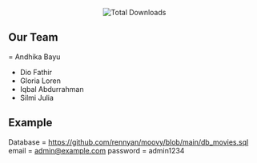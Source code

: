 <p align="center">
<img src="https://raw.githubusercontent.com/rennyan/moovy/main/public/img/logo/logo.png" alt="Total Downloads"></img>
</p>

## Our Team
= Andhika Bayu
- Dio Fathir
- Gloria Loren
- Iqbal Abdurrahman
- Silmi Julia

## Example

Database = https://github.com/rennyan/moovy/blob/main/db_movies.sql
email = admin@example.com
password = admin1234
